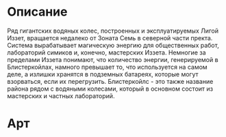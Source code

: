 # Описание
Ряд гигантских водяных колес, построенных и эксплуатируемых Лигой Иззет, вращается недалеко от Зоната Семь в северной части пректа. Система вырабатывает магическую энергию для общественных работ, лабораторий симиков и, конечно, мастерских Иззета. Немногие за пределами Иззета понимают, что количество энергии, генерируемой в Блистеркойлах, намного превышает то, что используется на самом деле, а излишки хранятся в подземных батареях, которые могут взорваться, если их перегрузить.
Блистеркойлс - это также название района рядом с водяными колесами, который в основном состоит из мастерских и частных лабораторий.
# Арт

